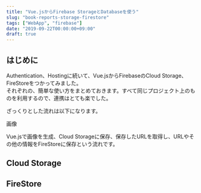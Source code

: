 ```yaml
---
title: "Vue.jsからFirebase StorageとDatabaseを使う"
slug: "book-reports-storage-firestore"
tags: ["WebApp", "firebase"]
date: "2019-09-22T00:00:00+09:00"
draft: true
---
```


## はじめに
Authentication、Hostingに続いて、Vue.jsからFirebaseのCloud Storage、FireStoreをつかってみました。  
それぞれの、簡単な使い方をまとめておきます。すべて同じプロジェクト上のものを利用するので、連携はとても楽でした。  

ざっくりとした流れは以下になります。

画像

Vue.jsで画像を生成、Cloud Storageに保存、保存したURLを取得し、URLやその他の情報をFireStoreに保存という流れです。  

## Cloud Storage


## FireStore
